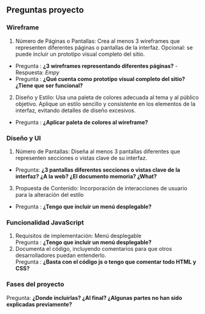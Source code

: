 ## Preguntas proyecto
### Wireframe  
1. Número de Páginas o Pantallas: Crea al menos 3 wireframes que representen diferentes páginas o pantallas de la interfaz. Opcional: se puede incluir un prototipo visual completo del sitio.  
- Pregunta : **¿3 wireframes representando diferentes páginas?**
  -Respuesta: *Empy*
- Pregunta : **¿Qué cuenta como prototipo visual completo del sitio? ¿Tiene que ser funcional?**  
2. Diseño y Estilo: Usa una paleta de colores adecuada al tema y al público objetivo. Aplique un estilo sencillo y consistente en los elementos de la interfaz, evitando detalles de diseño excesivos.
- Pregunta : **¿Aplicar paleta de colores al wireframe?**  
### Diseño y UI 
1. Número de Pantallas: Diseña al menos 3 pantallas diferentes que representen secciones o vistas clave de su interfaz.
- Pregunta: **¿3 pantallas diferentes secciones o vistas clave de la interfaz? ¿A la web? ¿El documento memoria? ¿What?**
3. Propuesta de Contenido: Incorporación de interacciones de usuario para la alteración del estilo  
- Pregunta : **¿Tengo que incluir un menú desplegable?**  
### Funcionalidad JavaScript  
1. Requisitos de implementación: Menú desplegable  
Pregunta : **¿Tengo que incluir un menú desplegable?**  
2. Documenta el código, incluyendo comentarios para que otros desarrolladores puedan entenderlo.  
Pregunta : **¿Basta con el código js o tengo que comentar todo HTML y CSS?**  
### Fases del proyecto  
Pregunta: **¿Donde incluirlas? ¿Al final? ¿Algunas partes no han sido explicadas previamente?**  
 
